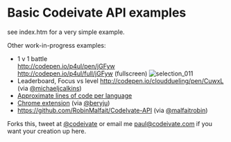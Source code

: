 Basic Codeivate API examples
=========

see index.htm for a very simple example.

Other work-in-progress examples:

* 1 v 1 battle   
  http://codepen.io/p4ul/pen/jGFyw   
  http://codepen.io/p4ul/full/jGFyw  (fullscreen)
  ![selection_011](https://f.cloud.github.com/assets/71634/1047383/975971b4-1067-11e3-8e74-9a6e3aa13499.png)
* Leaderboard, Focus vs level http://codepen.io/clouddueling/pen/CuwxL (via [@michaeljcalkins](http://www.twitter.com/michaeljcalkins))
* [Approximate lines of code per language](http://cdpn.io/8345327a783731298adcf8e44fb2ab59)
* [Chrome extension](https://chrome.google.com/webstore/detail/codeivate-chrome/dopbfpbmdjajcnckmjhgnfocfmbgpbng) (via [@beryju](https://twitter.com/beryju))
* https://github.com/RobinMalfait/CodeIvate-API (via [@malfaitrobin](http://www.twitter.com/malfaitrobin))



Forks this, tweet at [@codeivate](http://www.twitter.com/codeivate) or email me paul@codeivate.com if you want your creation up here.
